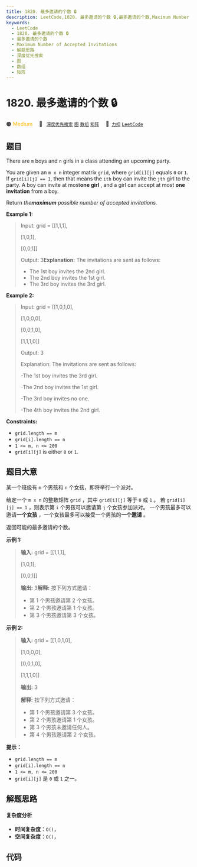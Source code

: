 ```yaml
---
title: 1820. 最多邀请的个数 🔒
description: LeetCode,1820. 最多邀请的个数 🔒,最多邀请的个数,Maximum Number of Accepted Invitations,解题思路,深度优先搜索,图,数组,矩阵
keywords:
  - LeetCode
  - 1820. 最多邀请的个数 🔒
  - 最多邀请的个数
  - Maximum Number of Accepted Invitations
  - 解题思路
  - 深度优先搜索
  - 图
  - 数组
  - 矩阵
---
```


# 1820. 最多邀请的个数 🔒

🟠 <font color=#ffb800>Medium</font>&emsp; 🔖&ensp; [`深度优先搜索`](/tag/depth-first-search.md) [`图`](/tag/graph.md) [`数组`](/tag/array.md) [`矩阵`](/tag/matrix.md)&emsp; 🔗&ensp;[`力扣`](https://leetcode.cn/problems/maximum-number-of-accepted-invitations) [`LeetCode`](https://leetcode.com/problems/maximum-number-of-accepted-invitations)

## 题目

There are `m` boys and `n` girls in a class attending an upcoming party.

You are given an `m x n` integer matrix `grid`, where `grid[i][j]` equals `0`
or `1`. If `grid[i][j] == 1`, then that means the `ith` boy can invite the
`jth` girl to the party. A boy can invite at most**one girl** , and a girl can
accept at most **one invitation** from a boy.

Return _the**maximum** possible number of accepted invitations._



**Example 1:**

> Input: grid = [[1,1,1],
> 
> > 
> > 
> > 
>    [1,0,1],
> 
> > 
> > 
> > 
>    [0,0,1]]
> 
> Output: 3**Explanation:** The invitations are sent as follows:
> - The 1st boy invites the 2nd girl.
> - The 2nd boy invites the 1st girl.
> - The 3rd boy invites the 3rd girl.

**Example 2:**

> Input: grid = [[1,0,1,0],
> 
> > 
> > 
> > 
>    [1,0,0,0],
> 
> > 
> > 
> > 
>    [0,0,1,0],
> 
> > 
> > 
> > 
>    [1,1,1,0]]
> 
> Output: 3
> 
> Explanation: The invitations are sent as follows:
> 
> -The 1st boy invites the 3rd girl.
> 
> -The 2nd boy invites the 1st girl.
> 
> -The 3rd boy invites no one.
> 
> -The 4th boy invites the 2nd girl.



**Constraints:**

  * `grid.length == m`
  * `grid[i].length == n`
  * `1 <= m, n <= 200`
  * `grid[i][j]` is either `0` or `1`.


## 题目大意

某一个班级有 `m` 个男孩和 `n` 个女孩，即将举行一个派对。

给定一个 `m x n` 的整数矩阵 `grid` ，其中 `grid[i][j]` 等于 `0` 或 `1` 。 若 `grid[i][j] == 1`
，则表示第 `i` 个男孩可以邀请第 `j` 个女孩参加派对。 一个男孩最多可以邀请**一个女孩** ，一个女孩最多可以接受一个男孩的**一个邀请** 。

返回可能的最多邀请的个数。

**示例 1:**

> 
> 
> 
> 
> 
> **输入:** grid = [[1,1,1],
> 
> > 
> > 
> > 
>    [1,0,1],
> 
> > 
> > 
> > 
>    [0,0,1]]
> 
> **输出:** 3**解释:** 按下列方式邀请：
> - 第 1 个男孩邀请第 2 个女孩。
> - 第 2 个男孩邀请第 1 个女孩。
> - 第 3 个男孩邀请第 3 个女孩。

**示例 2:**

> 
> 
> 
> 
> 
> **输入:** grid = [[1,0,1,0],
> 
> > 
> > 
> > 
>    [1,0,0,0],
> 
> > 
> > 
> > 
>    [0,0,1,0],
> 
> > 
> > 
> > 
>    [1,1,1,0]]
> 
> **输出:** 3
> 
> **解释:** 按下列方式邀请：
> - 第 1 个男孩邀请第 3 个女孩。
> - 第 2 个男孩邀请第 1 个女孩。
> - 第 3 个男孩未邀请任何人。
> - 第 4 个男孩邀请第 2 个女孩。

**提示：**

  * `grid.length == m`
  * `grid[i].length == n`
  * `1 <= m, n <= 200`
  * `grid[i][j]` 是 `0` 或 `1` 之一。


## 解题思路

#### 复杂度分析

- **时间复杂度**：`O()`，
- **空间复杂度**：`O()`，

## 代码

```javascript

```